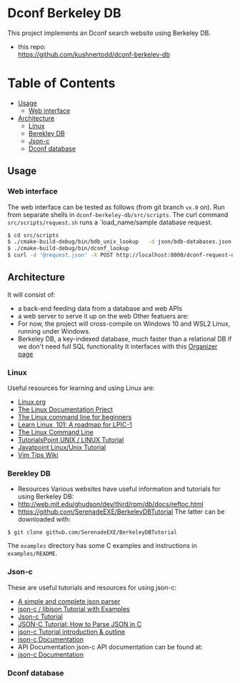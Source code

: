 # Dconf Berkeley DB
This project implements an Dconf search website using Berkeley DB.
- this repo:  
 https://github.com/kushnertodd/dconf-berkeley-db

# Table of Contents
- [Usage](#usage)
  - [Web interface](#web-interface-usage)
- [Architecture](#architecture)
  - [Linux](#linux-architecture)
  - [Berekley DB](#berekley-db-architecture)
  - [Json-c](#json-c-architecture)
  - [Dconf database](#dconf-database-architecture)

## Usage <a name="usage"/>
### Web interface <a name="web-interface-usage"/>

The web interface can be tested as follows (from git branch `vx.0` on).
Run from separate shells in `dconf-berkeley-db/src/scripts`.
The curl command  `src/scripts/request.sh` runs a 
`load_name/sample database request.
```sh
$ cd src/scripts
$ ./cmake-build-debug/bin/bdb_unix_lookup   -d json/bdb-databases.json  -h ../dconf-data/db-sample
$ ./cmake-build-debug/bin/dconf_lookup
$ curl -d '@request.json' -X POST http://localhost:8000/dconf-request-dto
```
## Architecture <a name="architecture"/>
It will consist of:
- a back-end feeding data from a database and web APIs
- a web server to serve it up on the web
Other featuers are:
- For now, the project will cross-compile on Windows 10 and WSL2 Linux, running under Windows.
- Berkeley DB, a key-indexed database, much faster than a relational DB if we don't need full SQL functionality 
It interfaces with this [Organizer page](Organizer.md)
### Linux <a name="linux-architecture">

Useful resources for learning and using Linux are:
- [Linux.org](https://www.linux.org/)
- [The Linux Documentation Prject](https://tldp.org)
- [The Linux command line for beginners](https://ubuntu.com/tutorials/command-line-for-beginners#1-overview)
- [Learn Linux, 101: A roadmap for LPIC-1](https://developer.ibm.com/tutorials/l-lpic1-map/?mhsrc=ibmsearch_a&mhq=lpic-1%20exam)
- [The Linux Command Line](http://linuxclass.heinz.cmu.edu/doc/tlcl.pdf)
- [TutorialsPoint UNIX / LINUX Tutorial](https://www.tutorialspoint.com/unix/index.htm)
- [Javatpoint Linux/Unix Tutorial](https://www.javatpoint.com/linux-tutorial)
- [Vim Tips Wiki](https://vim.fandom.com/wiki/Vim_Tips_Wiki)

### Berekley DB <a name="berekley-db-architecture"/>
- Resources
Various websites have useful information and tutorials for using Berkeley DB:
- http://web.mit.edu/ghudson/dev/third/rpm/db/docs/reftoc.html
- https://github.com/SerenadeEXE/BerkeleyDBTutorial
The latter can be downloaded with:
```
$ git clone github.com/SerenadeEXE/BerkeleyDBTutorial
```
The `examples` directory has some C examples and instructions in `examples/README`.

### Json-c <a name="json-c-architecture"/>
These are useful tutorials and resources for using json-c:  
- [A simple and complete json parser](https://linuxprograms.wordpress.com/category/json-c])  
- [json-c / libjson Tutorial with Examples](https://linuxprograms.wordpress.com/2010/05/20/json-c-libjson-tutorial/)
- [Json-c Tutorial](https://github.com/rbtylee/tutorial-jsonc/blob/master/tutorial/index.md)  
- [JSON-C Tutorial: How to Parse JSON in C](https://progur.com/2018/12/how-to-parse-jffson-in-c.html)
- [json-c Tutorial introduction & outline](https://alan-mushi.github.io/2014/10/28/json-c-tutorial-intro-outline.html)
- [json-c Documentation](https://json-c.github.io/json-c/json-c-0.16/doc/html/index.html)
- API Documentation
json-c API documentation can be found at:
- [json-c Documentation](https://json-c.github.io/json-c/json-c-0.16/doc/html/index.html)

### Dconf database <a name="dconf-database-architecture"/>


